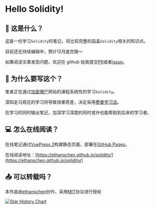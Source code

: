 # Hello Solidity!

## 📌 这是什么？

这是一份学习`Solidity`的笔记，将比较完整的函盖`Solidity`相关的知识点。

目前还在持续编辑中，预计12月底完稿～

如果阅读文章发现问题，欢迎在 github 给我提交[PR](https://github.com/ethanschen/solidity/compare)或者[issue](https://github.com/ethanschen/solidity/issues/new)。

## 📝 为什么要写这个？


笔者正在通过[加密僵尸](https://cryptozombies.io/)网站的课程系统性的学习`Solidity`。

深知走马观花的学习将导致效果奇差，决定采用[费曼学习法](https://wiki.mbalib.com/wiki/%E8%B4%B9%E6%9B%BC%E5%AD%A6%E4%B9%A0%E6%B3%95)。

在学习的同时输出笔记，加深学习深度的同时或许也能帮助到后来的学习者。

## 💻 怎么在线阅读？

在线笔记通过[VuePress 2](https://v2.vuepress.vuejs.org/zh/)构建静态页面，部署在[GitHub Pages](https://pages.github.com/)。

在线阅读地址：[https://ethanschen.github.io/solidity/](https://ethanschen.github.io/solidity/)

## 📤 可以转载吗？

本作品由[ethanschen](https://github.com/ethanschen)创作，采用[MIT](LICENSE)协议进行授权

[![Star History Chart](https://api.star-history.com/svg?repos=ethanschen/solidity&type=Date)](https://star-history.com/#ethanschen/solidity&Date)
